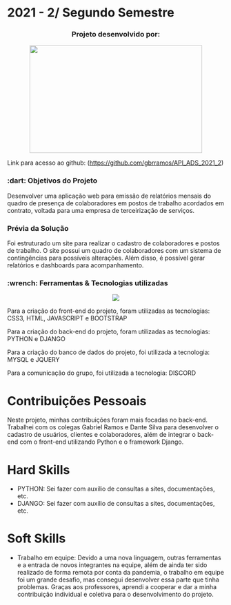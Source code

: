 # 2021 - 2/ Segundo Semestre 

 <h3 align="center">Projeto desenvolvido por:</h3>
<p align="center">
<img src="https://github.com/UniversalDevs/Projeto_API/blob/main/Imagens/LogoUniversalDevs.jpg" width="400" height="250" align="center"/>
</p>  

 Link para acesso ao github: (https://github.com/gbrramos/API_ADS_2021_2)

<h3> :dart: Objetivos do Projeto</h2>
<p>Desenvolver uma aplicação web para emissão de relatórios mensais do quadro de presença de colaboradores em postos de trabalho acordados em contrato, voltada para uma empresa de terceirização de serviços. </p>

<h3> Prévia da Solução </h3>
<p> Foi estruturado um site para realizar o cadastro de colaboradores e postos de trabalho. O site possui um quadro de colaboradores com um sistema de contingências para possíveis alterações. Além disso, é possível gerar relatórios e dashboards para acompanhamento.</p>

<h3>:wrench: Ferramentas & Tecnologias utilizadas</h3>
<p align="center">
  <a href="https://skillicons.dev">
    <img src="https://skillicons.dev/icons?i=css,python,javascript,html,bootstrap,django,mysql,jquery" />
  </a>
</p>

<p>Para a criação do front-end do projeto, foram utilizadas as tecnologias: CSS3, HTML, JAVASCRIPT e BOOTSTRAP</p>
<p>Para a criação do back-end do projeto, foram utilizadas as tecnologias: PYTHON e DJANGO</p>
<p>Para a criação do banco de dados do projeto, foi utilizada a tecnologia: MYSQL e JQUERY</h3>
<p>Para a comunicação do grupo, foi utilizada a tecnologia: DISCORD</p>

# Contribuições Pessoais
Neste projeto, minhas contribuições foram mais focadas no back-end. Trabalhei com os colegas Gabriel Ramos e Dante Silva para desenvolver o cadastro de usuários, clientes e colaboradores, além de integrar o back-end com o front-end utilizando Python e o framework Django.

# Hard Skills

- PYTHON: Sei fazer com auxílio de consultas a sites, documentações, etc.
- DJANGO: Sei fazer com auxílio de consultas a sites, documentações, etc.

# Soft Skills 

* Trabalho em equipe:
Devido a uma nova linguagem, outras ferramentas e a entrada de novos integrantes na equipe, além de ainda ter sido realizado de forma remota por conta da pandemia, o trabalho em equipe foi um grande desafio, mas consegui desenvolver essa parte que tinha problemas. Graças aos professores, aprendi a cooperar e dar a minha contribuição individual e coletiva para o desenvolvimento do projeto.